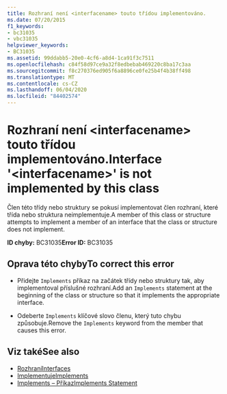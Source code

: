 ```yaml
---
title: Rozhraní není <interfacename> touto třídou implementováno.
ms.date: 07/20/2015
f1_keywords:
- bc31035
- vbc31035
helpviewer_keywords:
- BC31035
ms.assetid: 99ddabb5-20e0-4cf6-a8d4-1ca91f3c7511
ms.openlocfilehash: c84f58d97ce9a32f8edbebab469220c8ba17c3aa
ms.sourcegitcommit: f8c270376ed905f6a8896ce0fe25b4f4b38ff498
ms.translationtype: MT
ms.contentlocale: cs-CZ
ms.lasthandoff: 06/04/2020
ms.locfileid: "84402574"
---
```

# <a name="interface-interfacename-is-not-implemented-by-this-class"></a><span data-ttu-id="64add-102">Rozhraní není \<interfacename> touto třídou implementováno.</span><span class="sxs-lookup"><span data-stu-id="64add-102">Interface '\<interfacename>' is not implemented by this class</span></span>
<span data-ttu-id="64add-103">Člen této třídy nebo struktury se pokusí implementovat člen rozhraní, které třída nebo struktura neimplementuje.</span><span class="sxs-lookup"><span data-stu-id="64add-103">A member of this class or structure attempts to implement a member of an interface that the class or structure does not implement.</span></span>  
  
 <span data-ttu-id="64add-104">**ID chyby:** BC31035</span><span class="sxs-lookup"><span data-stu-id="64add-104">**Error ID:** BC31035</span></span>  
  
## <a name="to-correct-this-error"></a><span data-ttu-id="64add-105">Oprava této chyby</span><span class="sxs-lookup"><span data-stu-id="64add-105">To correct this error</span></span>  
  
- <span data-ttu-id="64add-106">Přidejte `Implements` příkaz na začátek třídy nebo struktury tak, aby implementoval příslušné rozhraní.</span><span class="sxs-lookup"><span data-stu-id="64add-106">Add an `Implements` statement at the beginning of the class or structure so that it implements the appropriate interface.</span></span>  
  
- <span data-ttu-id="64add-107">Odeberte `Implements` klíčové slovo členu, který tuto chybu způsobuje.</span><span class="sxs-lookup"><span data-stu-id="64add-107">Remove the `Implements` keyword from the member that causes this error.</span></span>  
  
## <a name="see-also"></a><span data-ttu-id="64add-108">Viz také</span><span class="sxs-lookup"><span data-stu-id="64add-108">See also</span></span>

- [<span data-ttu-id="64add-109">Rozhraní</span><span class="sxs-lookup"><span data-stu-id="64add-109">Interfaces</span></span>](../programming-guide/language-features/interfaces/index.md)
- [<span data-ttu-id="64add-110">Implementuje</span><span class="sxs-lookup"><span data-stu-id="64add-110">Implements</span></span>](../language-reference/statements/implements-clause.md)
- [<span data-ttu-id="64add-111">Implements – Příkaz</span><span class="sxs-lookup"><span data-stu-id="64add-111">Implements Statement</span></span>](../language-reference/statements/implements-statement.md)
